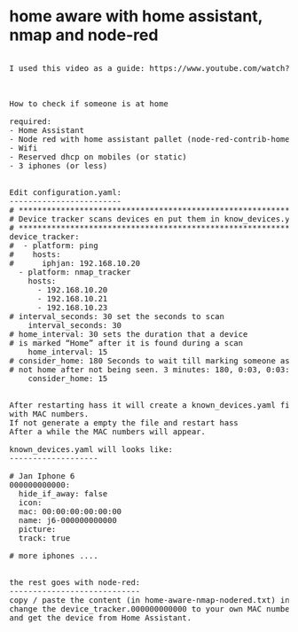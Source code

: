 

# home aware with home assistant, nmap and node-red

<pre>

I used this video as a guide: https://www.youtube.com/watch?v=SuoSXVqjyfc and changed it to work with nmap



How to check if someone is at home

required:
- Home Assistant
- Node red with home assistant pallet (node-red-contrib-home-assistant-websocket)
- Wifi
- Reserved dhcp on mobiles (or static)
- 3 iphones (or less)


Edit configuration.yaml:
------------------------
# *************************************************************
# Device tracker scans devices en put them in know_devices.yaml
# *************************************************************
device_tracker:
#  - platform: ping
#    hosts:
#      iphjan: 192.168.10.20
  - platform: nmap_tracker
    hosts:
      - 192.168.10.20
      - 192.168.10.21
      - 192.168.10.23
# interval_seconds: 30 set the seconds to scan
    interval_seconds: 30
# home_interval: 30 sets the duration that a device
# is marked “Home” after it is found during a scan
    home_interval: 15
# consider_home: 180 Seconds to wait till marking someone as
# not home after not being seen. 3 minutes: 180, 0:03, 0:03:00
    consider_home: 15

    
After restarting hass it will create a known_devices.yaml file
with MAC numbers.
If not generate a empty the file and restart hass
After a while the MAC numbers will appear.

known_devices.yaml will looks like:
-------------------

# Jan Iphone 6
000000000000:
  hide_if_away: false
  icon:
  mac: 00:00:00:00:00:00
  name: j6-000000000000
  picture:
  track: true
  
# more iphones ....
  
  
the rest goes with node-red:
----------------------------
copy / paste the content (in home-aware-nmap-nodered.txt) in node-red.
change the device_tracker.000000000000 to your own MAC numbers or click in de node settings
and get the device from Home Assistant.






<pre>

 
    
    
    
